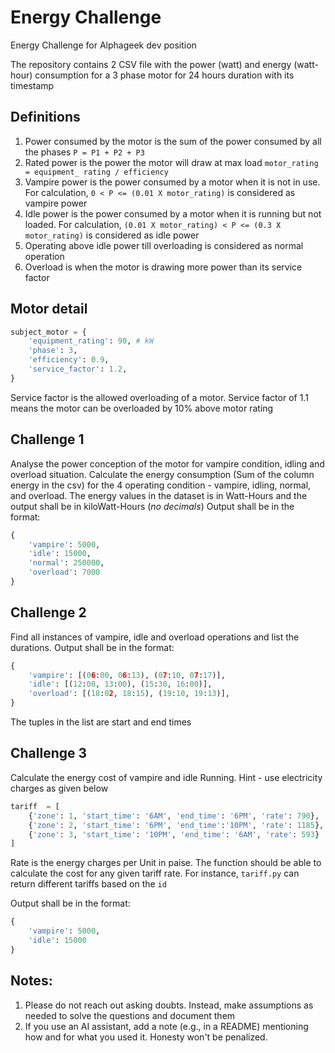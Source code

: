 # Energy Challenge

Energy Challenge for Alphageek dev position

The repository contains 2 CSV file with the power (watt) and energy (watt-hour) consumption for a 3 phase motor for 24 hours duration with its timestamp

## Definitions

1. Power consumed by the motor is the sum of the power consumed by all the phases `P = P1 + P2 + P3`
2. Rated power is the power the motor will draw at max load `motor_rating = equipment_ rating / efficiency`
3. Vampire power is the power consumed by a motor when it is not in use. For calculation, `0 < P <= (0.01 X motor_rating)` is considered as vampire power
4. Idle power is the power consumed by a motor when it is running but not loaded. For calculation, `(0.01 X motor_rating) < P <= (0.3 X motor_rating)` is considered as idle power
5. Operating above idle power till overloading is considered as normal operation
6. Overload is when the motor is drawing more power than its service factor

## Motor detail

```python
subject_motor = {
    'equipment_rating': 90, # kW
    'phase': 3,
    'efficiency': 0.9,
    'service_factor': 1.2,
}
```
Service factor is the allowed overloading of a motor. Service factor of 1.1 means the motor can be overloaded by 10% above motor rating

## Challenge 1

Analyse the power conception of the motor for vampire condition, idling and overload situation. Calculate the energy consumption (Sum of the column energy in the csv) for the 4 operating condition - vampire, idling, normal, and overload. The energy values in the dataset is in Watt-Hours and the output shall be in kiloWatt-Hours (*no decimals*) Output shall be in the format:

```python
{
    'vampire': 5000,
    'idle': 15000,
    'normal': 250000,
    'overload': 7000
}
```

## Challenge 2

Find all instances of vampire, idle and overload operations and list the durations. Output shall be in the format:

```python
{
    'vampire': [(06:00, 06:13), (07:10, 07:17)],
    'idle': [(12:00, 13:00), (15:30, 16:00)],
    'overload': [(18:02, 18:15), (19:10, 19:13)],
}
```

The tuples in the list are start and end times

## Challenge 3

Calculate the energy cost of vampire and idle Running. Hint - use electricity charges as given below

```python
tariff  = [
    {'zone': 1, 'start_time': '6AM', 'end_time': '6PM', 'rate': 790},
    {'zone': 2, 'start_time': '6PM', 'end_time':'10PM', 'rate': 1185},
    {'zone': 3, 'start_time': '10PM', 'end_time': '6AM', 'rate': 593}
]
```

Rate is the energy charges per Unit in paise. The function should be able to calculate the cost for any given tariff rate. For instance, `tariff.py` can return different tariffs based on the `id`

Output shall be in the format:

```python
{
    'vampire': 5000,
    'idle': 15000
}
```

## Notes:
1. Please do not reach out asking doubts. Instead, make assumptions as needed to solve the questions and document them
2. If you use an AI assistant, add a note (e.g., in a README) mentioning how and for what you used it. Honesty won't be penalized.
